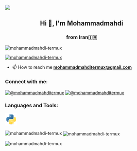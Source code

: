![](https://github.com/mohammadmahdi-termux/mohammadmahdi-termux/blob/main/Termux.gif)


<h2 align="center">Hi 👋, I'm Mohammadmahdi</h1>
<h3 align="center">from Iran🇮🇷</h3>

<p align="left"> <img src="https://komarev.com/ghpvc/?username=mohammadmahdi-termux&label=Profile%20views&color=0e75b6&style=flat&theme=dark" alt="mohammadmahdi-termux" /> </p>

<p align="left"> <a href="https://github.com/ryo-ma/github-profile-trophy"><img src="https://github-profile-trophy.vercel.app/?username=mohammadmahdi-termux&theme=dark" alt="mohammadmahdi-termux" /></a> </p>

- 📫 How to reach me **mohammadmahditermux@gmail.com**

<h3 align="left">Connect with me:</h3>
<p align="left">
<a href="https://instagram.com/@mohammadmahditermux" target="blank"><img align="center" src="https://raw.githubusercontent.com/rahuldkjain/github-profile-readme-generator/master/src/images/icons/Social/instagram.svg" alt="@mohammadmahditermux" height="30" width="40" /></a>
<a href="https://www.youtube.com/c/@mohammadmahditermux" target="blank"><img align="center" src="https://raw.githubusercontent.com/rahuldkjain/github-profile-readme-generator/master/src/images/icons/Social/youtube.svg" alt="@mohammadmahditermux" height="30" width="40" /></a>
</p>

<h3 align="left">Languages and Tools:</h3>
<p align="left"> <a href="https://www.python.org" target="_blank" rel="noreferrer"> <img src="https://raw.githubusercontent.com/devicons/devicon/master/icons/python/python-original.svg" alt="python" width="40" height="40"/> </a> </p>

<p><img align="left" src="https://github-readme-stats.vercel.app/api/top-langs?username=mohammadmahdi-termux&show_icons=true&locale=en&layout=compact&theme=dark" alt="mohammadmahdi-termux" /></p>

<p>&nbsp;<img align="center" src="https://github-readme-stats.vercel.app/api?username=mohammadmahdi-termux&show_icons=true&locale=en&theme=dark" alt="mohammadmahdi-termux" /></p>

<p><img align="center" src="https://github-readme-streak-stats.herokuapp.com/?user=mohammadmahdi-termux&theme=dark" alt="mohammadmahdi-termux" /></p>
